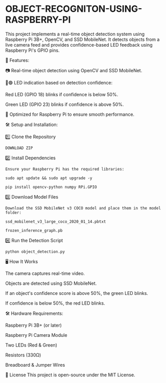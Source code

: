 # OBJECT-RECOGNITON-USING-RASPBERRY-PI

This project implements a real-time object detection system using Raspberry Pi 3B+, OpenCV, and SSD MobileNet. It detects objects from a live camera feed and provides confidence-based LED feedback using Raspberry Pi's GPIO pins.


🎯 Features:

📷 Real-time object detection using OpenCV and SSD MobileNet.

🔴🟢 LED indication based on detection confidence:

Red LED (GPIO 18) blinks if confidence is below 50%.

Green LED (GPIO 23) blinks if confidence is above 50%.

🎯 Optimized for Raspberry Pi to ensure smooth performance.


🛠️ Setup and Installation:


1️⃣ Clone the Repository

    DOWNLOAD ZIP
    
2️⃣ Install Dependencies

    Ensure your Raspberry Pi has the required libraries:
    
    sudo apt update && sudo apt upgrade -y
    
    pip install opencv-python numpy RPi.GPIO
    
3️⃣ Download Model Files

    Download the SSD MobileNet v3 COCO model and place them in the model folder:
    
    ssd_mobilenet_v3_large_coco_2020_01_14.pbtxt
    
    frozen_inference_graph.pb

4️⃣ Run the Detection Script

    python object_detection.py
    
    
🖥️ How It Works

The camera captures real-time video.

Objects are detected using SSD MobileNet.

If an object's confidence score is above 50%, the green LED blinks.

If confidence is below 50%, the red LED blinks.


🛠 Hardware Requirements:

Raspberry Pi 3B+ (or later)

Raspberry Pi Camera Module

Two LEDs (Red & Green)

Resistors (330Ω)

Breadboard & Jumper Wires

📜 License
This project is open-source under the MIT License.
